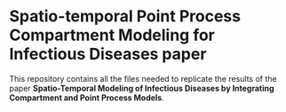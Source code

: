# Spatio-temporal Point Process Compartment Modeling for Infectious Diseases paper

This repository contains all the files needed to replicate the results of 
the paper **Spatio-Temporal Modeling of Infectious Diseases by Integrating Compartment and Point Process Models**.
